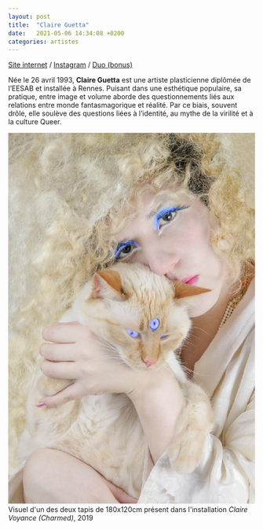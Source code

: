 ```yaml
---
layout: post
title:  "Claire Guetta"
date:   2021-05-06 14:34:08 +0200
categories: artistes
---
```

[Site internet](http://www.claireguetta.com) / [Instagram](https://www.instagram.com/claireguetta/) / [Duo (bonus)](http://www.claireetmorgan.fr)

Née le 26 avril 1993, **Claire Guetta** est une artiste plasticienne diplômée de l’EESAB et installée à Rennes. Puisant dans une esthétique populaire, sa pratique, entre image et volume aborde des questionnements liés aux relations entre monde fantasmagorique et réalité. Par ce biais, souvent drôle, elle soulève des questions liées à l’identité, au mythe de la virilité et à la culture Queer.

![visuel d'un des deux tapis de 180x120cm présent dans l'installation Claire Voyance (Charmed), 2019](/imgs/cguetta.png)
Visuel d'un des deux tapis de 180x120cm présent dans l'installation *Claire Voyance (Charmed)*, 2019
